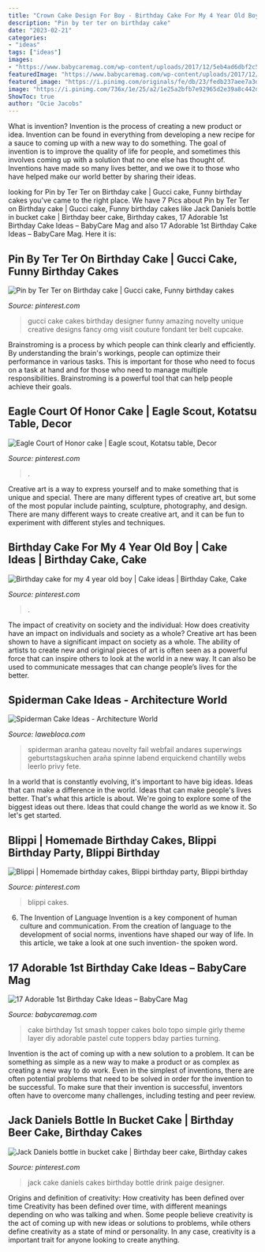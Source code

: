 ```yaml
---
title: "Crown Cake Design For Boy - Birthday Cake For My 4 Year Old Boy"
description: "Pin by ter ter on birthday cake"
date: "2023-02-21"
categories:
- "ideas"
tags: ["ideas"]
images:
- "https://www.babycaremag.com/wp-content/uploads/2017/12/5eb4ad6dbf2c5d76c2d0570f6102326b.jpg"
featuredImage: "https://www.babycaremag.com/wp-content/uploads/2017/12/5eb4ad6dbf2c5d76c2d0570f6102326b.jpg"
featured_image: "https://i.pinimg.com/originals/fe/db/23/fedb237aee7a3d9f235f936280532efa.jpg"
image: "https://i.pinimg.com/736x/1e/25/a2/1e25a2bfb7e92965d2e39a8c442d5eda--spider-man-cakes--year-old-boy.jpg?b=t"
ShowToc: true
author: "Ocie Jacobs"
---
```



What is invention?
Invention is the process of creating a new product or idea. Invention can be found in everything from developing a new recipe for a sauce to coming up with a new way to do something. The goal of invention is to improve the quality of life for people, and sometimes this involves coming up with a solution that no one else has thought of. Inventions have made so many lives better, and we owe it to those who have helped make our world better by sharing their ideas.

	

		
looking for Pin by Ter Ter on Birthday cake | Gucci cake, Funny birthday cakes you've came to the right place. We have 7 Pics about Pin by Ter Ter on Birthday cake | Gucci cake, Funny birthday cakes like Jack Daniels bottle in bucket cake | Birthday beer cake, Birthday cakes, 17 Adorable 1st Birthday Cake Ideas – BabyCare Mag and also 17 Adorable 1st Birthday Cake Ideas – BabyCare Mag. Here it is:
		
    
## Pin By Ter Ter On Birthday Cake | Gucci Cake, Funny Birthday Cakes

<img loading=lazy src="https://i.pinimg.com/originals/fe/db/23/fedb237aee7a3d9f235f936280532efa.jpg" onerror="this.onerror=null;this.src='https://tse3.mm.bing.net/th?id=OIP.KEqTRMCA6n6C_jLEczxkGgHaJ4&amp;pid=15.1';" alt="Pin by Ter Ter on Birthday cake | Gucci cake, Funny birthday cakes">

_Source: pinterest.com_

>gucci cake cakes birthday designer funny amazing novelty unique creative designs fancy omg visit couture fondant ter belt cupcake. 

	

Brainstroming is a process by which people can think clearly and efficiently. By understanding the brain's workings, people can optimize their performance in various tasks. This is important for those who need to focus on a task at hand and for those who need to manage multiple responsibilities. Brainstroming is a powerful tool that can help people achieve their goals.

    
## Eagle Court Of Honor Cake | Eagle Scout, Kotatsu Table, Decor

<img loading=lazy src="https://i.pinimg.com/originals/60/fe/35/60fe35ee03a3a2fabf408bba3b18f4e6.jpg" onerror="this.onerror=null;this.src='https://tse2.mm.bing.net/th?id=OIP.MzsD5-sFhF-n6YFLjoniiwHaNK&amp;pid=15.1';" alt="Eagle Court of Honor cake | Eagle scout, Kotatsu table, Decor">

_Source: pinterest.com_

>. 

	

Creative art is a way to express yourself and to make something that is unique and special. There are many different types of creative art, but some of the most popular include painting, sculpture, photography, and design. There are many different ways to create creative art, and it can be fun to experiment with different styles and techniques.

    
## Birthday Cake For My 4 Year Old Boy | Cake Ideas | Birthday Cake, Cake

<img loading=lazy src="https://i.pinimg.com/736x/1e/25/a2/1e25a2bfb7e92965d2e39a8c442d5eda--spider-man-cakes--year-old-boy.jpg?b=t" onerror="this.onerror=null;this.src='https://tse1.mm.bing.net/th?id=OIP.H49Kb9Qgayb8YFrxdiNIjAHaJ4&amp;pid=15.1';" alt="Birthday cake for my 4 year old boy | Cake ideas | Birthday Cake, Cake">

_Source: pinterest.com_

>. 

	

The impact of creativity on society and the individual: How does creativity have an impact on individuals and society as a whole?
Creative art has been shown to have a significant impact on society as a whole. The ability of artists to create new and original pieces of art is often seen as a powerful force that can inspire others to look at the world in a new way. It can also be used to communicate messages that can change people’s lives for the better.

    
## Spiderman Cake Ideas - Architecture World

<img loading=lazy src="https://lawebloca.com/wp-content/uploads/2012/11/spiderman-diy-cake.jpg" onerror="this.onerror=null;this.src='https://tse4.mm.bing.net/th?id=OIP.Ealpo9CvKDaMfhFMSFKG_gHaJ4&amp;pid=15.1';" alt="Spiderman Cake Ideas - Architecture World">

_Source: lawebloca.com_

>spiderman aranha gateau novelty fail webfail andares superwings geburtstagskuchen araña spinne labend erquickend chantilly webs leerlo privy fete. 

	

In a world that is constantly evolving, it's important to have big ideas. Ideas that can make a difference in the world. Ideas that can make people's lives better. That's what this article is about. We're going to explore some of the biggest ideas out there. Ideas that could change the world as we know it. So let's get started.

    
## Blippi | Homemade Birthday Cakes, Blippi Birthday Party, Blippi Birthday

<img loading=lazy src="https://i.pinimg.com/736x/9f/36/60/9f366099e15fad87d6558b95ef732d03.jpg" onerror="this.onerror=null;this.src='https://tse3.mm.bing.net/th?id=OIP.A9Bp6d3PNU7bGPwnUR8nEAHaJE&amp;pid=15.1';" alt="Blippi | Homemade birthday cakes, Blippi birthday party, Blippi birthday">

_Source: pinterest.com_

>blippi cakes. 

	

6. The Invention of Language
Invention is a key component of human culture and communication. From the creation of language to the development of social norms, inventions have shaped our way of life. In this article, we take a look at one such invention- the spoken word.

    
## 17 Adorable 1st Birthday Cake Ideas – BabyCare Mag

<img loading=lazy src="https://www.babycaremag.com/wp-content/uploads/2017/12/5eb4ad6dbf2c5d76c2d0570f6102326b.jpg" onerror="this.onerror=null;this.src='https://tse3.mm.bing.net/th?id=OIP.LWgpPkcAHlpeQWMr7FI84gHaLH&amp;pid=15.1';" alt="17 Adorable 1st Birthday Cake Ideas – BabyCare Mag">

_Source: babycaremag.com_

>cake birthday 1st smash topper cakes bolo topo simple girly theme layer diy adorable pastel cute toppers bday parties turning. 

	

Invention is the act of coming up with a new solution to a problem. It can be something as simple as a new way to make a product or as complex as creating a new way to do work. Even in the simplest of inventions, there are often potential problems that need to be solved in order for the invention to be successful. To make sure that their invention is successful, inventors often have to overcome many challenges, including testing and peer review.

    
## Jack Daniels Bottle In Bucket Cake | Birthday Beer Cake, Birthday Cakes

<img loading=lazy src="https://i.pinimg.com/736x/77/db/bc/77dbbce1e233f984d79a11d5ae6d7037.jpg" onerror="this.onerror=null;this.src='https://tse4.mm.bing.net/th?id=OIP.S_eeMWrWtLAweZXAC6s4eAHaJ3&amp;pid=15.1';" alt="Jack Daniels bottle in bucket cake | Birthday beer cake, Birthday cakes">

_Source: pinterest.com_

>jack cake daniels cakes birthday bottle drink paige designer. 

	

Origins and definition of creativity: How creativity has been defined over time
Creativity has been defined over time, with different meanings depending on who was talking and when. Some people believe creativity is the act of coming up with new ideas or solutions to problems, while others define creativity as a state of mind or personality. In any case, creativity is a important trait for anyone looking to create anything.

